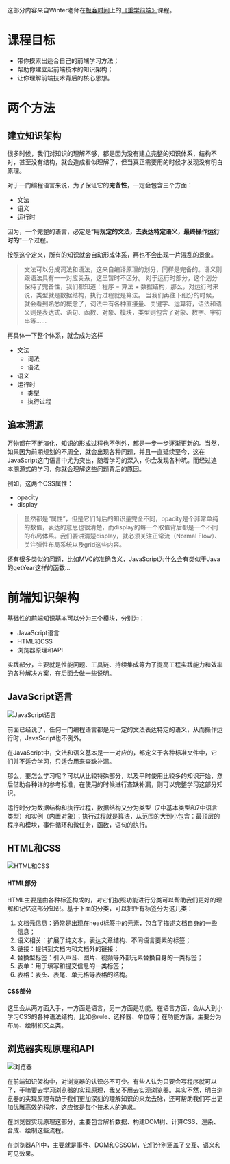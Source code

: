 
这部分内容来自Winter老师在[极客时间](https://time.geekbang.org/)上的[《重学前端》](https://time.geekbang.org/column/intro/100023201)课程。
# 课程目标

- 带你摸索出适合自己的前端学习方法；
- 帮助你建立起前端技术的知识架构；
- 让你理解前端技术背后的核心思想。

# 两个方法

## 建立知识架构

很多时候，我们对知识的理解不够，都是因为没有建立完整的知识体系，结构不对，甚至没有结构，就会造成看似理解了，但当真正需要用的时候才发现没有明白原理。

对于一门编程语言来说，为了保证它的**完备性**，一定会包含三个方面：
- 文法
- 语义
- 运行时

因为，一个完整的语言，必定是“**用规定的文法，去表达特定语义，最终操作运行时的**”一个过程。

按照这个定义，所有的知识就会自动形成体系，再也不会出现一片混乱的景象。

> 文法可以分成词法和语法，这来自编译原理的划分，同样是完备的。语义则跟语法具有一一对应关系，这里暂时不区分。
 对于运行时部分，这个划分保持了完备性，我们都知道：程序 = 算法 + 数据结构，那么，对运行时来说，类型就是数据结构，执行过程就是算法。
当我们再往下细分的时候，就会看到熟悉的概念了，词法中有各种直接量、关键字、运算符，语法和语义则是表达式、语句、函数、对象、模块，类型则包含了对象、数字、字符串等……

再具体一下整个体系，就会成为这样

- 文法
    - 词法
    - 语法
- 语义
- 运行时
    - 类型
    - 执行过程

## 追本溯源

万物都在不断演化，知识的形成过程也不例外，都是一步一步逐渐更新的。当然，如果因为前期规划的不周全，就会出现各种问题，并且一直延续至今，这在JavaScript这门语言中尤为突出，随着学习的深入，你会发现各种坑。而经过追本溯源式的学习，你就会理解这些问题背后的原因。

例如，这两个CSS属性：
- opacity
- display

>虽然都是“属性”，但是它们背后的知识量完全不同，opacity是个非常单纯的数值，表达的意思也很清楚，而display的每一个取值背后都是一个不同的布局体系。我们要讲清楚display，就必须关注正常流（Normal Flow）、关注弹性布局系统以及grid这些内容。

还有很多类似的问题，比如MVC的准确含义，JavaScript为什么会有类似于Java的getYear这样的函数…

# 前端知识架构

基础性的前端知识基本可以分为三个模块，分别为：
- JavaScript语言
- HTML和CSS
- 浏览器原理和API

实践部分，主要就是性能问题、工具链、持续集成等为了提高工程实践能力和效率的各种解决方案，在后面会做一些说明。

## JavaScript语言

![JavaScript语言](./images/arch-javascript.png)

前面已经说了，任何一门编程语言都是用一定的文法表达特定的语义，从而操作运行时，JavaScript也不例外。

在JavaScript中，文法和语义基本是一一对应的，都定义于各种标准文件中，它们并不适合学习，只适合用来查缺补漏。

那么，要怎么学习呢？可以从比较特殊部分，以及平时使用比较多的知识开始，然后借助各种详的参考标准，在使用的时候进行查缺补漏，则可以完整学习这部分知识。

运行时分为数据结构和执行过程，数据结构又分为类型（7中基本类型和7中语言类型）和实例（内置对象）；执行过程就是算法，从范围的大到小包含：最顶层的程序和模块，事件循环和微任务，函数，语句的执行。

## HTML和CSS

![HTML和CSS](./images/arch-html-css.png)

#### HTML部分

HTML主要是由各种标签构成的，对它们按照功能进行分类可以帮助我们更好的理解和记忆这部分知识。基于下面的分类，可以把所有标签分为这几类：

1. 文档元信息：通常是出现在head标签中的元素，包含了描述文档自身的一些信息；
2. 语义相关：扩展了纯文本，表达文章结构、不同语言要素的标签；
3. 链接：提供到文档内和文档外的链接；
4. 替换型标签：引入声音、图片、视频等外部元素替换自身的一类标签；
5. 表单：用于填写和提交信息的一类标签；
6. 表格：表头、表尾、单元格等表格的结构。

#### CSS部分

这里会从两方面入手，一方面是语言，另一方面是功能。在语言方面，会从大到小学习CSS的各种语法结构，比如@rule、选择器、单位等；在功能方面，主要分为布局、绘制和交互类。

## 浏览器实现原理和API

![浏览器](./images/arch-brower.png)

在前端知识架构中，对浏览器的认识必不可少。有些人认为只要会写程序就可以了，干嘛要去学习浏览器的实现原理，我又不用去实现浏览器。其实不然，明白浏览器的实现原理有助于我们更加深刻的理解知识的来龙去脉，还可帮助我们写出更加优雅高效的程序，这应该是每个技术人的追求。

在浏览器实现原理这部分，主要包含解析数据、构建DOM树、计算CSS、渲染、合成、绘制这些流程。

在浏览器API中，主要就是事件、DOM和CSSOM，它们分别涵盖了交互、语义和可见效果。
